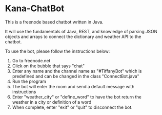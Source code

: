 # Kana-ChatBot
This is a freenode based chatbot written in Java.

It will use the fundamentals of Java, REST, and knowledge of parsing JSON objects and arrays 
to connect the dictionary and weather API to the chatbot. 

To use the bot, please follow the instructions below:
  1. Go to freenode.net
  2. Click on the bubble that says "chat"
  3. Enter any name and the channel name as "#TiffanyBot" which is predefined and can be changed in the class "ConnectBot.java"
  4. Run the program
  5. The bot will enter the room and send a default message with instructions
  6. Enter "weather_city" or "define_word" to have the bot return the weather in a city or definition of a word
  7. When complete, enter "exit" or "quit" to disconnect the bot. 
